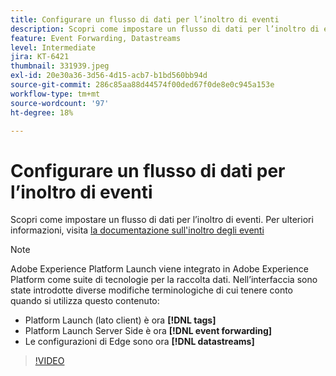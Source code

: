 ```yaml
---
title: Configurare un flusso di dati per l’inoltro di eventi
description: Scopri come impostare un flusso di dati per l’inoltro di eventi.
feature: Event Forwarding, Datastreams
level: Intermediate
jira: KT-6421
thumbnail: 331939.jpeg
exl-id: 20e30a36-3d56-4d15-acb7-b1bd560bb94d
source-git-commit: 286c85aa88d44574f00ded67f0de8e0c945a153e
workflow-type: tm+mt
source-wordcount: '97'
ht-degree: 18%

---
```


# Configurare un flusso di dati per l’inoltro di eventi

Scopri come impostare un flusso di dati per l’inoltro di eventi. Per ulteriori informazioni, visita [la documentazione sull&#39;inoltro degli eventi](https://experienceleague.adobe.com/docs/experience-platform/tags/event-forwarding/getting-started.html?lang=it#create-a-datastream)


>[!NOTE]
>
>Adobe Experience Platform Launch viene integrato in Adobe Experience Platform come suite di tecnologie per la raccolta dati. Nell’interfaccia sono state introdotte diverse modifiche terminologiche di cui tenere conto quando si utilizza questo contenuto:
> 
> * Platform Launch (lato client) è ora **[!DNL tags]**
> * Platform Launch Server Side è ora **[!DNL event forwarding]**
> * Le configurazioni di Edge sono ora **[!DNL datastreams]**

>[!VIDEO](https://video.tv.adobe.com/v/331939?learn=on&enablevpops)
